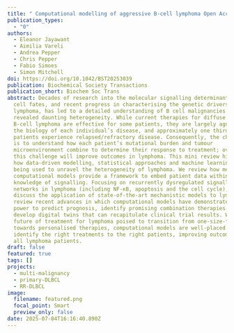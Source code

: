 ```yaml
---
title: " Computational modelling of aggressive B-cell lymphoma Open Access "
publication_types:
  - "0"
authors:
  - Eleanor Jayawant
  - Aimilia Vareli
  - Andrea Pepper
  - Chris Pepper
  - Fabio Simoes
  - Simon Mitchell
doi: https://doi.org/10.1042/BST20253039
publication: Biochemical Society Transactions
publication_short: Biochem Soc Trans
abstract: Decades of research into the molecular signalling determinants of B
  cell fates, and recent progress in characterising the genetic drivers of
  lymphoma, has led to a detailed understanding of B cell malignancies but also
  revealed daunting heterogeneity. While current therapies for diffuse large
  B-cell lymphoma are effective for some patients, they are largely agnostic to
  the biology of each individual’s disease, and approximately one third of
  patients experience relapsed/refractory disease. Consequently, the challenge
  is to understand how each patient’s mutational burden and tumour
  microenvironment combine to determine their response to treatment; overcoming
  this challenge will improve outcomes in lymphoma. This mini review highlights
  how data-driven modelling, statistical approaches and machine learning are
  being used to unravel the heterogeneity of lymphoma. We review how mechanistic
  computational models provide a framework to embed patient data within
  knowledge of signalling. Focusing on recurrently dysregulated signalling
  networks in lymphoma (including NF-κB, apoptosis and the cell cycle), we
  discuss the application of state-of-the-art mechanistic models to lymphoma. We
  review recent advances in which computational models have demonstrated the
  power to predict prognosis, identify promising combination therapies and
  develop digital twins that can recapitulate clinical trial results. With the
  future of treatment for lymphoma poised to transition from one-size-fits-all
  towards personalised therapies, computational models are well-placed to
  identify the right treatments to the right patients, improving outcomes for
  all lymphoma patients.
draft: false
featured: true
tags: []
projects:
  - multi-malignancy
  - primary-DLBCL
  - RR-DLBCL
image:
  filename: featured.png
  focal_point: Smart
  preview_only: false
date: 2025-07-04T16:16:40.890Z
---
```


